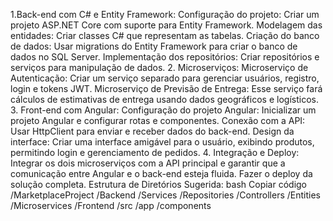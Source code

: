  1.Back-end com C# e Entity Framework:
Configuração do projeto: Criar um projeto ASP.NET Core com suporte para Entity Framework.
Modelagem das entidades: Criar classes C# que representam as tabelas.
Criação do banco de dados: Usar migrations do Entity Framework para criar o banco de dados no SQL Server.
Implementação dos repositórios: Criar repositórios e serviços para manipulação de dados.
2. Microserviços:
Microserviço de Autenticação: Criar um serviço separado para gerenciar usuários, registro, login e tokens JWT.
Microserviço de Previsão de Entrega: Esse serviço fará cálculos de estimativas de entrega usando dados geográficos e logísticos.
3. Front-end com Angular:
Configuração do projeto Angular: Inicializar um projeto Angular e configurar rotas e componentes.
Conexão com a API: Usar HttpClient para enviar e receber dados do back-end.
Design da interface: Criar uma interface amigável para o usuário, exibindo produtos, permitindo login e gerenciamento de pedidos.
4. Integração e Deploy:
Integrar os dois microserviços com a API principal e garantir que a comunicação entre Angular e o back-end esteja fluida.
Fazer o deploy da solução completa.
Estrutura de Diretórios Sugerida:
bash
Copiar código
/MarketplaceProject
   /Backend
     /Services
     /Repositories
     /Controllers
     /Entities
     /Microservices
   /Frontend
     /src
     /app
     /components
